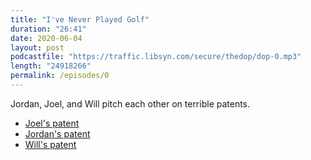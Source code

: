 ```yaml
---
title: "I've Never Played Golf"
duration: "26:41"
date: 2020-06-04
layout: post
podcastfile: "https://traffic.libsyn.com/secure/thedop/dop-0.mp3"
length: "24918266"
permalink: /episodes/0
---
```


Jordan, Joel, and Will pitch each other on terrible patents.

+ [Joel's patent](https://patents.google.com/patent/US6115846A/en?oq=6%2c115%2c846+)
+ [Jordan's patent](http://totallyabsurd.com/puttnreel.htm)
+ [Will's patent](http://totallyabsurd.com/pantspointer.htm)
